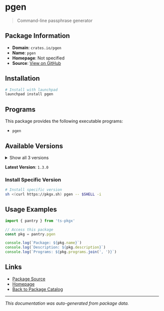 # pgen

> Command-line passphrase generator

## Package Information

- **Domain**: `crates.io/pgen`
- **Name**: `pgen`
- **Homepage**: Not specified
- **Source**: [View on GitHub](https://github.com/pkgxdev/pantry/tree/main/projects/crates.io/pgen/package.yml)

## Installation

```bash
# Install with launchpad
launchpad install pgen
```

## Programs

This package provides the following executable programs:

- `pgen`

## Available Versions

<details>
<summary>Show all 3 versions</summary>

- `1.3.0`, `1.2.0`, `1.1.4`

</details>

**Latest Version**: `1.3.0`

### Install Specific Version

```bash
# Install specific version
sh <(curl https://pkgx.sh) pgen -- $SHELL -i
```

## Usage Examples

```typescript
import { pantry } from 'ts-pkgx'

// Access this package
const pkg = pantry.pgen

console.log(`Package: ${pkg.name}`)
console.log(`Description: ${pkg.description}`)
console.log(`Programs: ${pkg.programs.join(', ')}`)
```

## Links

- [Package Source](https://github.com/pkgxdev/pantry/tree/main/projects/crates.io/pgen/package.yml)
- [Homepage](#)
- [Back to Package Catalog](../../package-catalog.md)

---

*This documentation was auto-generated from package data.*
